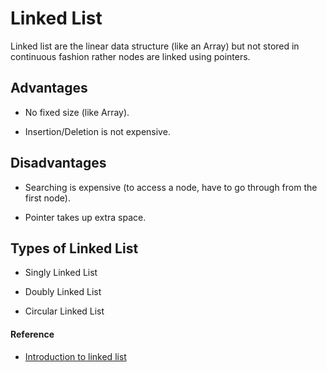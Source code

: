 # Linked List

Linked list are the linear data structure (like an Array) but not stored in continuous fashion rather nodes are linked using pointers.

## Advantages

- No fixed size (like Array).

- Insertion/Deletion is not expensive.

## Disadvantages

- Searching is expensive (to access a node, have to go through from the first node).

- Pointer takes up extra space.

## Types of Linked List

- Singly Linked List

- Doubly Linked List

- Circular Linked List

#### Reference

- [Introduction to linked list](http://geeksquiz.com/linked-list-set-1-introduction/)
